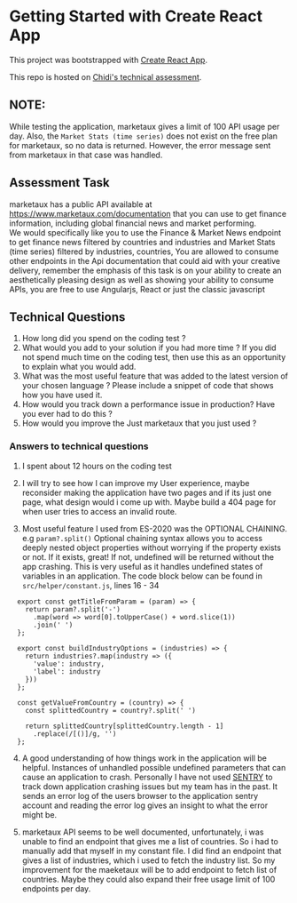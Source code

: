 # Getting Started with Create React App

This project was bootstrapped with [Create React App](https://github.com/facebook/create-react-app).

This repo is hosted on [Chidi's technical assessment](https://chidi-arm-market.netlify.app/).

## NOTE: 
While testing the application, marketaux gives a limit of 100 API usage per day.
Also, the `Market Stats (time series)` does not exist on the free plan for marketaux, so no data is returned. However, the error message sent from marketaux in that case was handled.

## Assessment Task

marketaux has a public API available at https://www.marketaux.com/documentation that you can use to get finance information, including global financial news and  market performing.  
We would specifically like you to use the Finance & Market News endpoint to get  finance news filtered by countries and industries and Market Stats (time series)  filtered by industries, countries, 
You are allowed to consume other endpoints in the Api documentation that could aid  with your creative delivery, remember the emphasis of this task is on your ability to  create an aesthetically pleasing design as well as showing your ability to consume  APIs, you are free to use Angularjs, React or just the classic javascript 

## Technical Questions

1. How long did you spend on the coding test ?  
2. What would you add to your solution if you had more time ? If you did not spend  much time on the coding test, then use this as an opportunity to explain what you  would add.  
3. What was the most useful feature that was added to the latest version of your  chosen language ? Please include a snippet of code that shows how you have used it.  
4. How would you track down a performance issue in production? Have you ever had  to do this  ?  
5. How would you improve the Just marketaux that you just used ?  

### Answers to technical questions

1. I spent about 12 hours on the coding test

2. I will try to see how I can improve my User experience, maybe reconsider making the application have two pages and if its just one page, what design would i come up with. Maybe build a 404 page for when user tries to access an invalid route.

3. Most useful feature I used from ES-2020 was the OPTIONAL CHAINING. e.g `param?.split()`
  Optional chaining syntax allows you to access deeply nested object properties without worrying if the property exists or not. If it exists, great! If not, undefined will be returned without the app crashing.
  This is very useful as it handles undefined states of variables in an application.
  The code block below can be found in `src/helper/constant.js`, lines 16 - 34
  ```
    export const getTitleFromParam = (param) => {
      return param?.split('-')
        .map(word => word[0].toUpperCase() + word.slice(1))
        .join(' ')
    };

    export const buildIndustryOptions = (industries) => {
      return industries?.map(industry => ({
        'value': industry,
        'label': industry
      }))
    };

    const getValueFromCountry = (country) => {
      const splittedCountry = country?.split(' ')

      return splittedCountry[splittedCountry.length - 1]
        .replace(/[()]/g, '')
    };
  ```
  
4. A good understanding of how things work in the application will be helpful. Instances of unhandled possible undefined parameters that can cause an application to crash. Personally I have not used [SENTRY](https://sentry.io/for/performance/) to track down application crashing issues but my team has in the past. 
It sends an error log of the users browser to the application sentry account and reading the error log gives an insight to what the error might be.

5. marketaux API seems to be well documented, unfortunately, i was unable to find an endpoint that gives me a list of countries. So i had to manually add that myself in my constant file.
I did find an endpoint that gives a list of industries, which i used to fetch the industry list.
So my improvement for the maeketaux will be to add endpoint to fetch list of countries. Maybe they could also expand their free usage limit of 100 endpoints per day.
